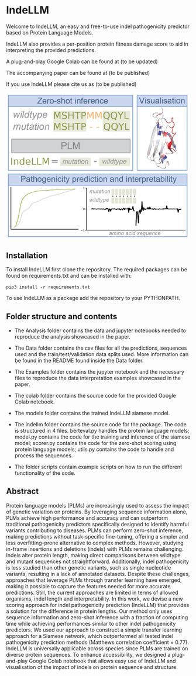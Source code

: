 # IndeLLM
Welcome to IndeLLM, an easy and free-to-use indel pathogenicity predictor based on Protein Language Models.

IndeLLM also provides a per-position protein fitness damage score to aid in interpreting the provided predictions. 

A plug-and-play Google Colab can be found at (to be updated)

The accompanying paper can be found at (to be published)

If you use IndeLLM please cite us as (to be published)

![IndeLLM graphical abstract](img/graphicalabstract.png)

## Installation

To install IndeLLM first clone the repository.
The required packages can be found on requirements.txt and can be installed with:
```
pip3 install -r requirements.txt
```
To use IndeLLM as a package add the repository to your PYTHONPATH.

## Folder structure and contents

*   The Analysis folder contains the data and jupyter notebooks needed to reproduce the analysis showcased in the paper.

*   The Data folder contains the csv files for all the predictions, sequences used and the train/test/validation data splits used.
More information can be found in the README found inside the Data folder.
*   The Examples folder contains the jupyter notebook and the necessary files to reproduce the data interpretation examples showcased in the paper.
*   The colab folder contains the source code for the provided Google Colab notebook.
*   The models folder contains the trained IndeLLM siamese model.
*   The indellm folder contains the source code for the package. The code is structured in 4 files. berteval.py handles the protein language models; model.py contains the code for the training and inference of the siamese model; scorer.py contains the code for the zero-shot scoring using protein language models; utils.py contains the code to handle and process the sequences.
*   The folder scripts contain example scripts on how to run the different functionality of the code.

## Abstract
Protein language models (PLMs) are increasingly used to assess the impact of genetic variation on proteins. By leveraging sequence information alone, PLMs achieve high performance and accuracy and can outperform traditional pathogenicity predictors specifically designed to identify harmful variants contributing to diseases. PLMs can perform zero-shot inference, making predictions without task-specific fine-tuning, offering a simpler and less overfitting-prone alternative to complex methods. However, studying in-frame insertions and deletions (indels) with PLMs remains challenging. Indels alter protein length, making direct comparisons between wildtype and mutant sequences not straightforward. Additionally, indel pathogenicity is less studied than other genetic variants, such as single nucleotide variants, resulting in a lack of annotated datasets. Despite these challenges, approaches that leverage PLMs through transfer learning have emerged, making it possible to capture the features needed for more accurate predictions. Still, the current approaches are limited in terms of allowed organisms, indel length and interpretability. In this work, we devise a new scoring approach for indel pathogenicity prediction (IndeLLM) that provides a solution for the difference in protein lengths. Our method only uses sequence information and zero-shot inference with a fraction of computing time while achieving performances similar to other indel pathogenicity predictors. We used our approach to construct a simple transfer learning approach for a Siamese network, which outperformed all tested indel pathogenicity prediction methods (Matthews correlation coefficient = 0.77). IndeLLM is universally applicable across species since PLMs are trained on diverse protein sequences. To enhance accessibility, we designed a plug-and-play Google Colab notebook that allows easy use of IndeLLM and visualisation of the impact of indels on protein sequence and structure. 
